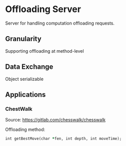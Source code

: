 # Offloading Server
Server for handling computation offloading requests.

## Granularity
Supporting offloading at method-level

## Data Exchange
Object serializable

## Applications

### ChestWalk
Source: https://gitlab.com/chesswalk/chesswalk

Offloading method:
```ruby
int getBestMove(char *fen, int depth, int moveTime);
```

